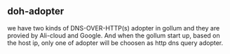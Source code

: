 ## doh-adopter

we have two kinds of DNS-OVER-HTTP(s) adopter in gollum and they are provied by Ali-cloud and Google. And when the gollum start up, based on the host ip, only one of adopter will be choosen as http dns query adopter. 